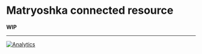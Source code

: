 Matryoshka connected resource
=============================

**WIP**

---

[![Analytics](https://ga-beacon.appspot.com/UA-49657176-2/zf-apigility-matryoshka?flat)](https://github.com/igrigorik/ga-beacon)
